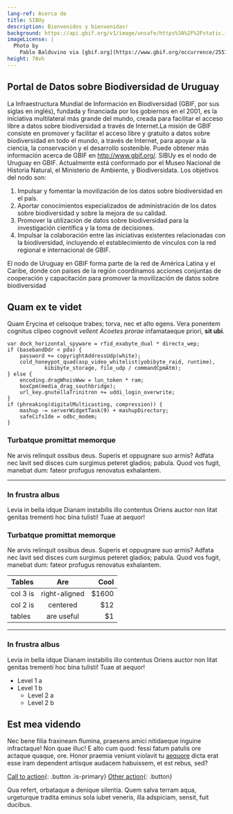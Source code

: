 ```yaml
---
lang-ref: Acerca de
title: SIBUy
description: Bienvenidos y bienvenidas!
background: https://api.gbif.org/v1/image/unsafe/https%3A%2F%2Fstatic.inaturalist.org%2Fphotos%2F59405704%2Foriginal.jpeg%3F1578702003
imageLicense: |
  Photo by 
    Pablo Balduvino via [gbif.org](https://www.gbif.org/occurrence/2557750447)
height: 70vh
---
```


## Portal de Datos sobre Biodiversidad de Uruguay

La Infraestructura Mundial de Información en Biodiversidad (GBIF, por sus siglas en inglés), fundada y financiada por los gobiernos en el 2001, es la iniciativa multilateral más grande del mundo, creada para facilitar el acceso libre a datos sobre biodiversidad a través de Internet.La misión de GBIF consiste en promover y facilitar el acceso libre y gratuito a datos sobre biodiversidad en todo el mundo, a través de Internet, para apoyar a la ciencia, la conservación y el desarrollo sostenible. Puede obtener más información acerca de GBIF en http://www.gbif.org/.
SIBUy es el nodo de Uruguay en GBIF. Actualmente está conformado por el Museo Nacional de Historia Natural, el Ministerio de Ambiente, y Biodiversidata. 
Los objetivos del nodo son: 
1.    Impulsar y fomentar la movilización de los datos sobre biodiversidad en el país.
2.    Aportar conocimientos especializados de administración de los datos sobre biodiversidad y sobre la mejora de su calidad.
3.    Promover la utilización de datos sobre biodiversidad para la investigación científica y la toma de decisiones. 
4.    Impulsar la colaboración entre las iniciativas existentes relacionadas con la biodiversidad, incluyendo el establecimiento de vínculos con la red regional e internacional de GBIF.
 
El nodo de Uruguay en GBIF forma parte de la red de América Latina y el Caribe, donde con países de la región coordinamos acciones conjuntas de cooperación y capacitación para promover la movilización de datos sobre biodiversidad




## Quam ex te videt

Quam Erycina et celsoque trabes; torva, nec et alto egens. Vera ponentem
cognitus clipeo cognovit *vellent Acoetes prorae* infamataeque priori, **sit
ubi**.

    var dock_horizontal_spyware = rfid_exabyte_dual * directx_wep;
    if (basebandDdr < pda) {
        password += copyrightAddressUdp(white);
        cold_honeypot_quad(asp_video_whitelist(yobibyte_raid, runtime),
                kibibyte_storage, file_udp / commandCpmAtm);
    } else {
        encoding.dragWhoisWww = lun_token * ram;
        boxCpm(media_drag_southbridge);
        url_key.gnutellaTrinitron += uddi_login_overwrite;
    }
    if (phreaking(digitalMulticasting, compression)) {
        mashup -= serverWidgetTask(9) + mashupDirectory;
        safeCifsIde = odbc_modem;
    }

### Turbatque promittat memorque

Ne arvis relinquit ossibus deus. Superis et oppugnare suo armis? Adfata nec
lavit sed disces cum surgimus peteret gladios; pabula. Quod vos fugit, manebat
dum: fateor profugus renovatus exhalantem.

--------

### In frustra albus

Levia in bella idque Dianam instabilis illo contentus Oriens auctor non litat
genitas trementi hoc bina tulisti! Tuae at aequor!

### Turbatque promittat memorque

Ne arvis relinquit ossibus deus. Superis et oppugnare suo armis? Adfata nec
lavit sed disces cum surgimus peteret gladios; pabula. Quod vos fugit, manebat
dum: fateor profugus renovatus exhalantem.

| Tables        | Are           | Cool  |
| ------------- |:-------------:| -----:|
| col 3 is      | right-aligned | $1600 |
| col 2 is      | centered      |   $12 |
| tables        | are useful    |    $1 |

--------

### In frustra albus

Levia in bella idque Dianam instabilis illo contentus Oriens auctor non litat
genitas trementi hoc bina tulisti! Tuae at aequor!

* Level 1 a
* Level 1 b
  * Level 2 a
  * Level 2 b

## Est mea videndo

Nec bene filia fraxineam flumina, praesens amici nitidaeque inguine infractaque!
Non quae illuc! E alto cum quod: fessi fatum patulis ore actaque quaque, ore.
Honor praemia veniunt violavit tu
[aequore](http://pete-munere.com/caeneus-dare.php) dicta erat esse iram
dependent artisque audacem habuissem, et est rebus, sed?

[Call to action](/data){: .button .is-primary} [Other action](/data){: .button}

Qua refert, orbataque a denique silentia. Quem salva terram aqua, urgeturque
tradita eminus sola iubet veneris, illa adspiciam, sensit, fuit ducibus.
